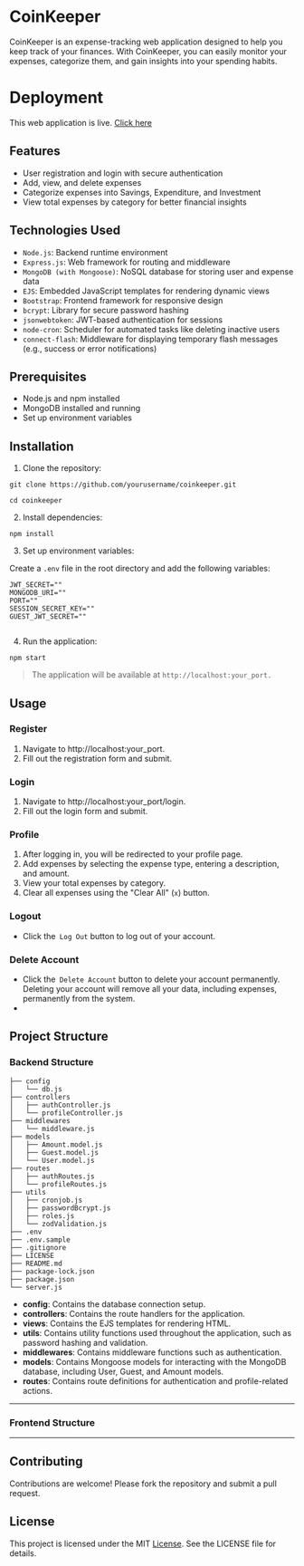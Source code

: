 # CoinKeeper

CoinKeeper is an expense-tracking web application designed to help you keep track of your finances. With CoinKeeper, you can easily monitor your expenses, categorize them, and gain insights into your spending habits.

# Deployment

This web application is live. [Click here](https://coinkeeper-ngmb.onrender.com/)


## Features

- User registration and login with secure authentication
- Add, view, and delete expenses
- Categorize expenses into Savings, Expenditure, and Investment
- View total expenses by category for better financial insights

## Technologies Used

- `Node.js`: Backend runtime environment
- `Express.js`: Web framework for routing and middleware
- `MongoDB (with Mongoose)`: NoSQL database for storing user and expense data
- `EJS`: Embedded JavaScript templates for rendering dynamic views
- `Bootstrap`: Frontend framework for responsive design
- `bcrypt`: Library for secure password hashing
- `jsonwebtoken`: JWT-based authentication for sessions
- `node-cron`: Scheduler for automated tasks like deleting inactive users
- `connect-flash`: Middleware for displaying temporary flash messages (e.g., success or error notifications)

## Prerequisites

- Node.js and npm installed
- MongoDB installed and running
- Set up environment variables

## Installation

1. Clone the repository:

```
git clone https://github.com/yourusername/coinkeeper.git
```

```
cd coinkeeper
```
2. Install dependencies:
   
```
npm install
```

3. Set up environment variables:

Create a `.env` file in the root directory and add the following variables:

```
JWT_SECRET=""
MONGODB_URI=""
PORT=""
SESSION_SECRET_KEY=""
GUEST_JWT_SECRET=""


```

4. Run the application:
  
```
npm start
````

> The application will be available at `http://localhost:your_port.`


## Usage

### Register

1. Navigate to http://localhost:your_port.
2. Fill out the registration form and submit.

### Login
1. Navigate to http://localhost:your_port/login.
2. Fill out the login form and submit.
   
### Profile
1. After logging in, you will be redirected to your profile page.
2. Add expenses by selecting the expense type, entering a description, and amount.
3. View your total expenses by category.
4. Clear all expenses using the "Clear All" (`x`) button.
   
### Logout

- Click the` Log Out` button to log out of your account.

### Delete Account

- Click the` Delete Account` button to delete your account permanently. Deleting your account will remove all your data, including expenses, permanently from the system.
- 

## Project Structure

### Backend Structure

```
├── config
│   └── db.js
├── controllers
│   ├── authController.js
│   └── profileController.js
├── middlewares
│   └── middleware.js
├── models
│   ├── Amount.model.js
│   ├── Guest.model.js
│   └── User.model.js
├── routes
│   ├── authRoutes.js
│   └── profileRoutes.js
├── utils
│   ├── cronjob.js
│   ├── passwordBcrypt.js
│   ├── roles.js
│   └── zodValidation.js
├── .env
├── .env.sample
├── .gitignore
├── LICENSE
├── README.md
├── package-lock.json
├── package.json
└── server.js

```

- **config**: Contains the database connection setup.
- **controllers**: Contains the route handlers for the application.
- **views**: Contains the EJS templates for rendering HTML.
- **utils**: Contains utility functions used throughout the application, such as password hashing and validation.
- **middlewares**: Contains middleware functions such as authentication.
- **models**: Contains Mongoose models for interacting with the MongoDB database, including User, Guest, and Amount models.
- **routes**: Contains route definitions for authentication and profile-related actions.

<hr>

### Frontend Structure


<hr>

## Contributing

Contributions are welcome! Please fork the repository and submit a pull request.

## License

This project is licensed under the MIT [License](https://github.com/mk-manishkumar/coinkeeper/blob/main/LICENSE). See the LICENSE file for details.